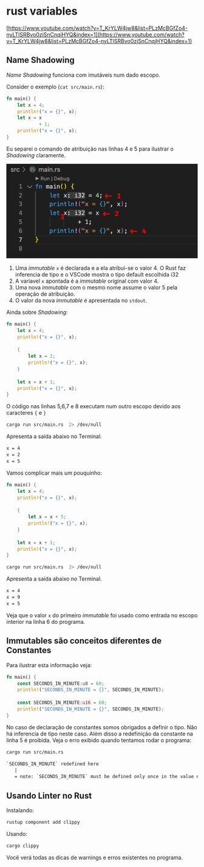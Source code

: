 # rust variables

[https://www.youtube.com/watch?v=T_KrYLW4jw8&list=PLzMcBGfZo4-nyLTlSRBvo0zjSnCnqjHYQ&index=1](https://www.youtube.com/watch?v=T_KrYLW4jw8&list=PLzMcBGfZo4-nyLTlSRBvo0zjSnCnqjHYQ&index=1)

## Name Shadowing

*Name Shadowing* funciona com imutáveis num dado escopo.

Consider o exemplo (`cat src/main.rs`):

```rust
fn main() {
    let x = 4;
    println!("x = {}", x);
    let x = x
            + 1;
    println!("x = {}", x);
}
```

Eu separei o comando de atribuição nas linhas 4 e 5 para ilustrar o *Shadowing* claramente.

![rust-escopo-01](rust-escopo-01.png)

1. Uma *immutable* `x` é declarada e a ela atribui-se o valor 4. O Rust faz inferencia de tipo e o VSCode mostra o tipo default escolhida i32
2. A variavel `x` apontada é a *immutable* original com valor 4.
3. Uma nova *immutable* com o mesmo nome assume o valor 5 pela operação de atribuição.
4. O valor da nova *immutable* é apresentada no `stdout`.

Ainda sobre *Shadowing*:

```rust
fn main() {
    let x = 4;
    println!("x = {}", x);

    {
        let x = 2;
        println!("x = {}", x);
    }

    let x = x + 1;
    println!("x = {}", x);
}
```

O código nas linhas 5,6,7 e 8 executam num outro escopo devido aos caracteres `{` e `}`

```bash
cargo run src/main.rs  2> /dev/null
```

Apresenta a saída abaixo no Terminal.

```txt
x = 4
x = 2
x = 5
```

Vamos complicar mais um pouquinho:

```rust
fn main() {
    let x = 4;
    println!("x = {}", x);

    {
        let x = x + 5;
        println!("x = {}", x);
    }

    let x = x + 1;
    println!("x = {}", x);
}
```

```bash
cargo run src/main.rs  2> /dev/null
```

Apresenta a saída abaixo no Terminal.

```txt
x = 4
x = 9
x = 5
```

Veja que o valor `x` do primeiro *immutable* foi usado como entrada no escopo interior na linha 6 do programa.

## Immutables são conceitos diferentes de Constantes

Para ilustrar esta informação veja:

```rust
fn main() {
    const SECONDS_IN_MINUTE:u8 = 60;
    println!("SECONDS_IN_MINUTE = {}", SECONDS_IN_MINUTE);

    const SECONDS_IN_MINUTE:u16 = 60;
    println!("SECONDS_IN_MINUTE = {}", SECONDS_IN_MINUTE);
}
```

No caso de declaração de constantes somos obrigados a definir o tipo. Não há inferencia de tipo neste caso. Além disso a redefinição da constante na linha 5 é proibida. Veja o erro exibido quando tentamos rodar o programa:

```bash
cargo run src/main.rs
```

```txt
`SECONDS_IN_MINUTE` redefined here
   |
   = note: `SECONDS_IN_MINUTE` must be defined only once in the value namespace of this block
```

## Usando Linter no Rust

Instalando:

```bash
rustup component add clippy
```

Usando:

```bash
cargo clippy
```

Você verá todas as dicas de warnings e erros existentes no programa.
